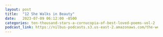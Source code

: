 ```yaml
---
layout: post
title:  "12 She Walks in Beauty"
date:   2023-07-09 06:12:00 -0500
categories: ten-thousand-stars-a-cornucopia-of-best-loved-poems-vol-2
podcast_link: https://nilbus-podcasts.s3.us-east-2.amazonaws.com/the-well-trained-mind/Ten%20Thousand%20Stars%20-%20A%20Cornucopia%20of%20Best-Loved%20Poems,%20Vol%202/12%20She%20Walks%20in%20Beauty.mp3
---
```

